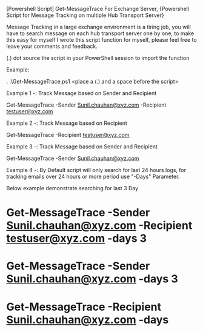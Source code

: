 [Powershell Script] Get-MessageTrace For Exchange Server, {Powershell Script for Message Tracking on multiple Hub Transport Server}

Message Tracking in a large exchange environment is a tiring job, you will have to search message on each hub transport server one by one, to make this easy for myself I wrote this script function for myself, please feel free to leave your comments and feedback. 

(.) dot source the script in your PowerShell session to import the function

Example:

. .\Get-MessageTrace.ps1 <place a (.) and a space before the script> 

Example 1 -: Track Message based on Sender and Recipient

Get-MessageTrace -Sender Sunil.chauhan@xyz.com -Recipient testuser@xyz.com

Example 2 -: Track Message based on Recipient 

Get-MessageTrace -Recipient testuser@xyz.com

Example 3 -: Track Message based on Sender and Recipient

Get-MessageTrace -Sender Sunil.chauhan@xyz.com

Example 4 -: By Default script will only search for last 24 hours logs, for tracking emails over 24 hours or more period use "-Days" Parameter. 

Below example demonstrate searching for last 3 Day

# Get-MessageTrace -Sender Sunil.chauhan@xyz.com -Recipient testuser@xyz.com -days 3

# Get-MessageTrace -Sender Sunil.chauhan@xyz.com -days 3

# Get-MessageTrace -Recipient Sunil.chauhan@xyz.com -days 
